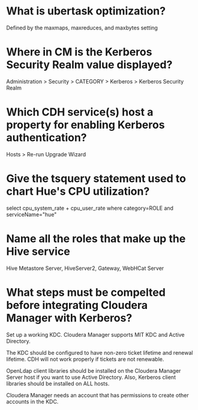 # What is ubertask optimization?

Defined by the maxmaps, maxreduces, and maxbytes setting

# Where in CM is the Kerberos Security Realm value displayed?

Administration > Security > CATEGORY > Kerberos > Kerberos Security Realm

# Which CDH service(s) host a property for enabling Kerberos authentication?

Hosts > Re-run Upgrade Wizard

# Give the tsquery statement used to chart Hue's CPU utilization?

select cpu_system_rate + cpu_user_rate where category=ROLE and serviceName="hue"

# Name all the roles that make up the Hive service

Hive Metastore Server, HiveServer2, Gateway, WebHCat Server

# What steps must be compelted before integrating Cloudera Manager with Kerberos?

Set up a working KDC. Cloudera Manager supports MIT KDC and Active Directory.

The KDC should be configured to have non-zero ticket lifetime and renewal lifetime. CDH will not work properly if tickets are not renewable.

OpenLdap client libraries should be installed on the Cloudera Manager Server host if you want to use Active Directory. Also, Kerberos client libraries should be installed on ALL hosts.

Cloudera Manager needs an account that has permissions to create other accounts in the KDC.
